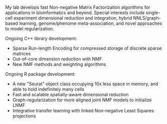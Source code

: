 My lab develops fast Non-negative Matrix Factorization algorithms for applications in bioinformatics and beyond. Special interests include single-cell experiment dimensional reduction and integration, hybrid NNLS/graph-based learning, genome/phenome meta-association, and novel approaches to model regularization.

Ongoing C++ library development:
* Sparse Run-length Encoding for compressed storage of discrete sparse matrices
* Out-of-core dimension reduction with NMF
* New NMF methods and weighting algorithms

Ongoing R package development:
* A new "Seurat" object class occupying 10x less space in memory, and able to hold indefinitely many cells
* Fast and scalable spatially-aware dimensional reduction
* Graph-regularization for more aligned joint NMF models to initialize LNMF
* Integrative transfer learning with linked Non-negative Least Squares projections
